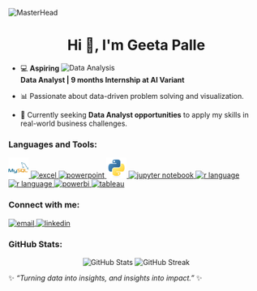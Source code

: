![MasterHead](https://imarticus.org/blog/wp-content/uploads/2019/05/daonline.gif)
<h1 align="center">Hi 👋, I'm Geeta Palle</h1>
<img align="right" alt="Data Analysis" width="400" src="https://analyticsindiamag.com/wp-content/uploads/2019/02/Digital-Marketing-Write-For-Us.gif">


- 💻 **Aspiring Data Analyst | 9 months Internship at AI Variant**
  
- 📊 Passionate about data-driven problem solving and visualization.
  
- 🚀 Currently seeking **Data Analyst opportunities** to apply my skills in real-world business challenges.
  

  
</p>

<h3 align="left">Languages and Tools:</h3>
<a href="https://www.mysql.com/" target="_blank" rel="noreferrer"> <img src="https://raw.githubusercontent.com/devicons/devicon/master/icons/mysql/mysql-original-wordmark.svg" alt="mysql" width="40" height="40"/> </a>
<a href="https://www.microsoft.com/en-us/microsoft-365/excel" target="_blank" rel="noreferrer"> <img src="https://upload.wikimedia.org/wikipedia/commons/thumb/3/34/Microsoft_Office_Excel_%282019%E2%80%93present%29.svg/1101px-Microsoft_Office_Excel_%282019%E2%80%93present%29.svg.png" alt="excel" width="40" height="40"/> </a>  
<a href="https://www.microsoft.com/en-us/microsoft-365/powerpoint" target="_blank" rel="noreferrer"> <img src="https://upload.wikimedia.org/wikipedia/commons/1/16/Microsoft_PowerPoint_2013-2019_logo.svg" alt="powerpoint" width="40" height="40"/> </a>  
<a href="https://www.python.org" target="_blank" rel="noreferrer"> <img src="https://raw.githubusercontent.com/devicons/devicon/master/icons/python/python-original.svg" alt="python" width="40" height="40"/> </a>
<a href="https://jupyter.org/" target="_blank" rel="noreferrer"> <img src="https://upload.wikimedia.org/wikipedia/commons/thumb/3/38/Jupyter_logo.svg/1767px-Jupyter_logo.svg.png" alt="jupyter notebook" width="40" height="40"/>
<a href="https://www.r-project.org/" target="_blank" rel="noreferrer"> <img src="https://cdn4.iconfinder.com/data/icons/logos-and-brands/512/285_R_Project_logo-512.png" alt="r language" width="40" height="40"/> </a> 
<a href="https://posit.co/download/rstudio-desktop/" target="_blank" rel="noreferrer"> <img src="https://icons.iconarchive.com/icons/papirus-team/papirus-apps/512/rstudio-icon.png" alt="r language" width="40" height="40"/> </a> 
<a href="https://www.microsoft.com/en-gb/power-platform/products/power-bi/" target="_blank" rel="noreferrer"> <img src="https://upload.wikimedia.org/wikipedia/commons/c/cf/New_Power_BI_Logo.svg" alt="powerbi" width="40" height="40"/> </a> 
<a href="https://www.tableau.com/" target="_blank" rel="noreferrer"> <img src="https://cdn.worldvectorlogo.com/logos/tableau-software.svg" alt="tableau" width="40" height="40"/> </a>  </a>

  
</p>

<h3 align="left">Connect with me:</h3>
<p align="left">
<a href="mailto:dasarigeeta10@email.com" target="blank">
  <img align="center" src="https://cdn.simpleicons.org/gmail/EA4335" alt="email" height="30" width="40" />
</a>
  <a href="https://linkedin.com/in/geetadasari" target="blank">
  <img align="center" src="https://cdn.jsdelivr.net/npm/simple-icons@v9/icons/linkedin.svg" alt="linkedin" height="30" width="40" />
</a>

### GitHub Stats:  

<p align="center">
  <img src="https://github-readme-stats.vercel.app/api?username=GeetaPalle&show_icons=true&theme=tokyonight" alt="GitHub Stats" height="160"/>
  <img src="https://github-readme-streak-stats.herokuapp.com/?user=GeetaPalle&theme=tokyonight" alt="GitHub Streak" height="160"/>
</p>


✨ *“Turning data into insights, and insights into impact.”* ✨
